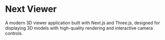 # Next Viewer

A modern 3D viewer application built with Next.js and Three.js, designed for displaying 3D models with high-quality rendering and interactive camera controls.

